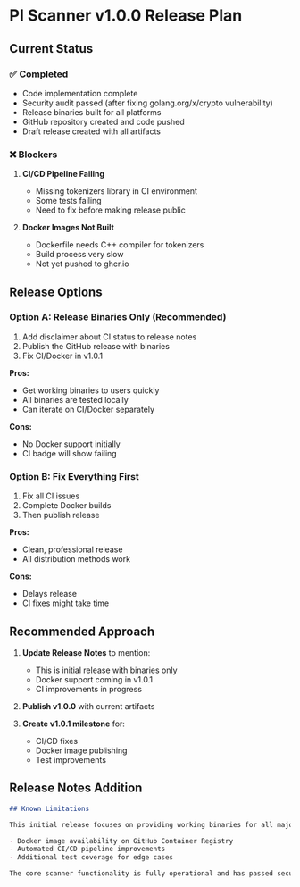 # PI Scanner v1.0.0 Release Plan

## Current Status

### ✅ Completed
- Code implementation complete
- Security audit passed (after fixing golang.org/x/crypto vulnerability)
- Release binaries built for all platforms
- GitHub repository created and code pushed
- Draft release created with all artifacts

### ❌ Blockers
1. **CI/CD Pipeline Failing**
   - Missing tokenizers library in CI environment
   - Some tests failing
   - Need to fix before making release public

2. **Docker Images Not Built**
   - Dockerfile needs C++ compiler for tokenizers
   - Build process very slow
   - Not yet pushed to ghcr.io

## Release Options

### Option A: Release Binaries Only (Recommended)
1. Add disclaimer about CI status to release notes
2. Publish the GitHub release with binaries
3. Fix CI/Docker in v1.0.1

**Pros:**
- Get working binaries to users quickly
- All binaries are tested locally
- Can iterate on CI/Docker separately

**Cons:**
- No Docker support initially
- CI badge will show failing

### Option B: Fix Everything First
1. Fix all CI issues
2. Complete Docker builds
3. Then publish release

**Pros:**
- Clean, professional release
- All distribution methods work

**Cons:**
- Delays release
- CI fixes might take time

## Recommended Approach

1. **Update Release Notes** to mention:
   - This is initial release with binaries only
   - Docker support coming in v1.0.1
   - CI improvements in progress

2. **Publish v1.0.0** with current artifacts

3. **Create v1.0.1 milestone** for:
   - CI/CD fixes
   - Docker image publishing
   - Test improvements

## Release Notes Addition

```markdown
## Known Limitations

This initial release focuses on providing working binaries for all major platforms. The following features are planned for v1.0.1:

- Docker image availability on GitHub Container Registry
- Automated CI/CD pipeline improvements
- Additional test coverage for edge cases

The core scanner functionality is fully operational and has passed security audits.
```